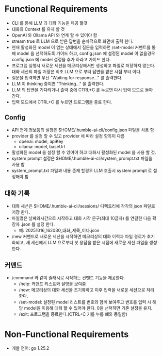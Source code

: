 # Functional Requirements
- CLI 를 통해 LLM 과 대화 기능을 제공 할것
- 대화의 Context 를 유지 할 것
- OpenAI 와 Ollama API 와 연계 할 수 있어야 함
- stream true 로 LLM 으로 받은 답변을 순차적으로 화면에 출력 한다.
- 현재 활성화된 model 이 없는 상태에서 질문을 입력하면 /set-model 커맨트를 통해 model 을 선택하도록 가이드 하고, config.json 에 설정된 model 이 없을경우 config.json 에 model 설정을 추가 하라고 가이드 한다.
- 프로그램 실행시 새로운 세션을 메모리상에서만 생성하고 파일로 저장하지 않는다. 대화 세션의 파일 저장은 최초 LLM 으로 부터 답변을 받은 시점 부터 이다.
- 질문을 입력하면 우선 "Waiting for response..." 를 출력한다.
- LLM 이 thinking 중이면 "Thinking..." 을 출력한다.
- LLM 의 답변을 기다리거나 출력 중에 CTRL+C 를 누르면 다시 입력 모드로 돌아 간다.
- 입력 모드에서 CTRL+C 를 누르면 프로그램을 종료 한다.

## Config
- API 연계 정보등의 설정은 $HOME/.humble-ai-cli/config.json 파일을 사용 함
- provider 를 설정 할 수 있고 provider 에 따라 설정 항목이 다름
    - openai: model, apiKey
    - ollama: model, baseUrl
- 활성화된 model 을 설정 할 수 있어야 하고 대화시 활성화된 model 을 사용 할 것.
- system prompt 설정은 $HOME/.humble-ai-cli/system_prompt.txt 파일을 사용 함
- system_prompt.txt 파일과 내용 존재 할경우 LLM 호출시 system prompt 로 설정해야 함

## 대화 기록
- 대화 세션은 $HOME/.humble-ai-cli/sessions/ 디렉토리에 각각의 json 파일로 저장 한다.
- 파일명은 날짜와시간으로 시작하고 대화 시작 문구(최대 10글자) 를 연결한 다음 확장자 .json 를 설정 한다.
    - 예: 20251016_162030_대화_제목_이다.json
- /new 커맨드로 새로운 세션을 시작하면 메모리상의 대화 이력과 파일 경로가 초기화되고, 새 세션에서 LLM 으로부터 첫 응답을 받은 시점에 새로운 세션 파일을 생성한다.

## 커맨드
- /command 와 같이 슬래시로 시작하는 컨맨드 기능을 제공한다.
    - /help: 커맨드 리스트와 설명을 보여줌
    - /new: 메모리상의 대화 세션을 초기화하고 이후 입력을 새로운 세션으로 처리한다.
    - /set-model: 설정된 model 리스트를 번호와 함꼐 보여주고 번호를 입력 시 해당 model을 이용해 대화 할 수 있어야 한다. 0을 선택하면 기존 설정을 유지.
    - /exit: 프로그램을 종료한다.(CTRL+C 키를 누를 떄와 동일함)

# Non-Functional Requirements
- 개발 언어: go 1.25.2
